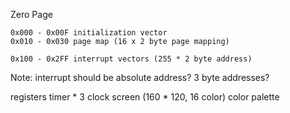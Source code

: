 Zero Page

    0x000 - 0x00F initialization vector
    0x010 - 0x030 page map (16 x 2 byte page mapping)

    0x100 - 0x2FF interrupt vectors (255 * 2 byte address)


Note: interrupt should be absolute address? 3 byte addresses?

registers
timer * 3
clock
screen (160 * 120, 16 color)
color palette

